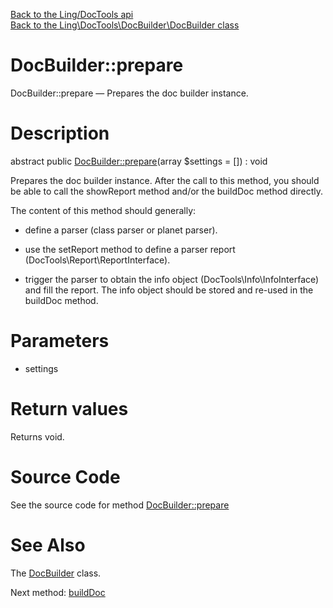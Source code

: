 [Back to the Ling/DocTools api](https://github.com/lingtalfi/DocTools/blob/master/doc/api/Ling/DocTools.md)<br>
[Back to the Ling\DocTools\DocBuilder\DocBuilder class](https://github.com/lingtalfi/DocTools/blob/master/doc/api/Ling/DocTools/DocBuilder/DocBuilder.md)


DocBuilder::prepare
================



DocBuilder::prepare — Prepares the doc builder instance.




Description
================


abstract public [DocBuilder::prepare](https://github.com/lingtalfi/DocTools/blob/master/doc/api/Ling/DocTools/DocBuilder/DocBuilder/prepare.md)(array $settings = []) : void




Prepares the doc builder instance.
After the call to this method, you should be able to call the showReport method and/or
the buildDoc method directly.

The content of this method should generally:

- define a parser (class parser or planet parser).
- use the setReport method to define a parser report (DocTools\Report\ReportInterface).

- trigger the parser to obtain the info object (DocTools\Info\InfoInterface) and fill the report.
     The info object should be stored and re-used in the buildDoc method.




Parameters
================


- settings

    


Return values
================

Returns void.








Source Code
===========
See the source code for method [DocBuilder::prepare](/blob/master/DocBuilder/DocBuilder.php#L76-L76)


See Also
================

The [DocBuilder](https://github.com/lingtalfi/DocTools/blob/master/doc/api/Ling/DocTools/DocBuilder/DocBuilder.md) class.

Next method: [buildDoc](https://github.com/lingtalfi/DocTools/blob/master/doc/api/Ling/DocTools/DocBuilder/DocBuilder/buildDoc.md)<br>

